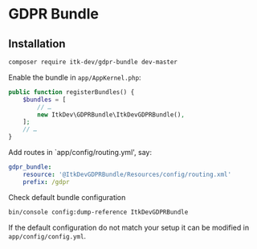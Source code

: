 # GDPR Bundle

## Installation

```sh
composer require itk-dev/gdpr-bundle dev-master
```

Enable the bundle in `app/AppKernel.php`:

```php
public function registerBundles() {
	$bundles = [
		// …
        new ItkDev\GDPRBundle\ItkDevGDPRBundle(),
	];
    // …
}
```

Add routes in `app/config/routing.yml', say:

```yaml
gdpr_bundle:
    resource: '@ItkDevGDPRBundle/Resources/config/routing.xml'
    prefix: /gdpr
```

Check default bundle configuration

```sh
bin/console config:dump-reference ItkDevGDPRBundle
```

If the default configuration do not match your setup it can be modified in `app/config/config.yml`.
